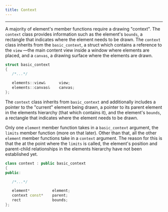 ```yaml
---
title: Context
---
```

-------------------------------------------------------------------------------
A majority of element's member functions require a drawing "context". The
`context` class provides information such as the element's `bounds`, a
rectangle that indicates where the element needs to be drawn. The `context`
class inherits from the `basic_context`, a struct which contains a reference
to the `view` &mdash;the main content view inside a window where elements are
placed, and a `canvas`, a drawing surface where the elements are drawn.

<!-- $$$ TODO: links to view and canvas $$$ -->

```c++
struct basic_context
{
   /*...*/

   elements::view&      view;
   elements::canvas&    canvas;
};
```
The `context` class inherits from `basic_context` and additionally includes a
pointer to the "current" element being drawn, a pointer to its parent element
in the elements hierarchy (that which contains it), and the element's `bounds`,
a rectangle that indicates where the element needs to be drawn.

Only one `element` member function takes in a `basic_context` argument,
the `limits` member function (more on that later). Other than that,
all the other `element` member functions take in a `context` argument.
The reason for this is that the at the point where the `limits` is called,
the element's position and parent-child relationships in the elements hierarchy
have not been established yet.

```c++
class context : public basic_context
{
public:

   /*...*/

   element*          element;
   context const*    parent;
   rect              bounds;
};
```
